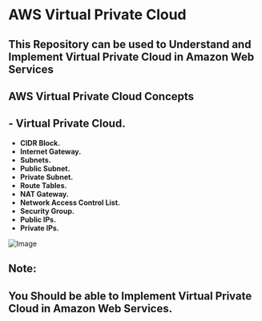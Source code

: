 
# AWS Virtual Private Cloud

## This Repository can be used to Understand and Implement Virtual Private Cloud in Amazon Web Services

## AWS Virtual Private Cloud Concepts

## - **Virtual Private Cloud.**<br>
- **CIDR Block.**
- **Internet Gateway.**
- **Subnets.**
- **Public Subnet.**
- **Private Subnet.**
- **Route Tables.**
- **NAT Gateway.**
- **Network Access Control List.**
- **Security Group.**
- **Public IPs.**
- **Private IPs.**

![Image](https://github.com/user-attachments/assets/2e596ae3-e485-4069-a268-47261e2423a4)

## **Note:**<br>
## **You Should be able to Implement Virtual Private Cloud in Amazon Web Services.**

